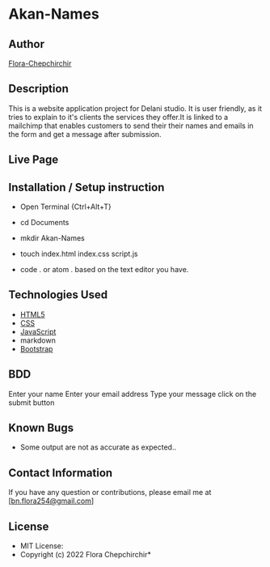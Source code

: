 # Akan-Names

## Author

[Flora-Chepchirchir](https://github.com/Flora-Chepchirchir8)

## Description
This is a website application project for Delani studio. It is user friendly, as it tries to explain to it's clients the services they offer.It is linked to a mailchimp that enables customers to send their their names and emails in the form and get a message after submission.


## Live Page 


## Installation / Setup instruction
* Open Terminal {Ctrl+Alt+T}

* cd Documents

* mkdir Akan-Names

* touch index.html index.css script.js

* code . or atom . based on the text editor you have.

## Technologies Used

* [HTML5](https://github.com/topics/html5)
* [CSS](https://github.com/topics/css3)
* [JavaScript](https://github.com/topics/javascript)
* markdown
* [Bootstrap](https://github.com/topics/bootstrap)

## BDD
Enter your name
Enter your email address
Type your message
click on the submit button


## Known Bugs
* Some output are not as accurate as expected..

## Contact Information 

If you have any question or contributions, please email me at
 [bn.flora254@gmail.com]

## License
* MIT License:
* Copyright (c) 2022 Flora Chepchirchir*